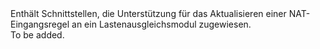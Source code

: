 <Namespace Name="Microsoft.Azure.Management.Network.Fluent.LoadBalancerInboundNatRule.Update">
  <Docs>
    <summary>Enthält Schnittstellen, die Unterstützung für das Aktualisieren einer NAT-Eingangsregel an ein Lastenausgleichsmodul zugewiesen.</summary> 
    <remarks>To be added.</remarks>
  </Docs>
</Namespace>
